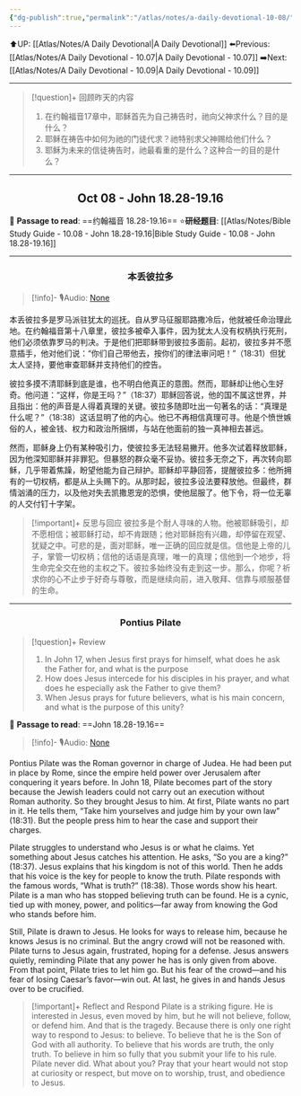 ```yaml
---
{"dg-publish":true,"permalink":"/atlas/notes/a-daily-devotional-10-08/"}
---
```


 ⬆️UP: [[Atlas/Notes/A Daily Devotional\|A Daily Devotional]]
⬅️Previous: [[Atlas/Notes/A Daily Devotional - 10.07\|A Daily Devotional - 10.07]]
➡️Next: [[Atlas/Notes/A Daily Devotional - 10.09\|A Daily Devotional - 10.09]]

---

> [!question]+ 回顾昨天的内容
> 1. 在约翰福音17章中，耶稣首先为自己祷告时，祂向父神求什么？目的是什么？
> 2. 耶稣在祷告中如何为祂的门徒代求？祂特别求父神赐给他们什么？
> 3. 耶稣为未来的信徒祷告时，祂最看重的是什么？这种合一的目的是什么？

---
## <center>Oct 08 - John 18.28-19.16</center>

📖 **Passage to read**: ==约翰福音 18.28-19.16==
⭐**研经题目**: [[Atlas/Notes/Bible Study Guide - 10.08 - John 18.28-19.16\|Bible Study Guide - 10.08 - John 18.28-19.16]]

---
### <center>本丢彼拉多</center>

> [!info]- 🎙️Audio: [None]()

本丢彼拉多是罗马派驻犹太的巡抚。自从罗马征服耶路撒冷后，他就被任命治理此地。在约翰福音第十八章里，彼拉多被牵入事件，因为犹太人没有权柄执行死刑，他们必须依靠罗马的判决。于是他们把耶稣带到彼拉多面前。起初，彼拉多并不愿意插手，他对他们说：“你们自己带他去，按你们的律法审问吧！”（18:31）但犹太人坚持，要他审查耶稣并支持他们的控告。

彼拉多摸不清耶稣到底是谁，也不明白他真正的意图。然而，耶稣却让他心生好奇。他问道：“这样，你是王吗？”（18:37）耶稣回答说，他的国不属这世界，并且指出：他的声音是人得着真理的关键。彼拉多随即吐出一句著名的话：“真理是什么呢？”（18:38）这话显明了他的内心。他已不再相信真理可寻。他是个愤世嫉俗的人，被金钱、权力和政治所捆绑，与站在他面前的独一真神相去甚远。

然而，耶稣身上仍有某种吸引力，使彼拉多无法轻易撇开。他多次试着释放耶稣，因为他深知耶稣并非罪犯。但暴怒的群众毫不妥协。彼拉多无奈之下，再次转向耶稣，几乎带着焦躁，盼望他能为自己辩护。耶稣却平静回答，提醒彼拉多：他所拥有的一切权柄，都是从上头赐下的。从那时起，彼拉多设法要释放他。但最终，群情汹涌的压力，以及他对失去凯撒恩宠的恐惧，使他屈服了。他下令，将一位无辜的人交付钉十字架。

> [!important]+ 反思与回应
彼拉多是个耐人寻味的人物。他被耶稣吸引，却不愿相信；被耶稣打动，却不肯跟随；他对耶稣抱有兴趣，却停留在观望、犹疑之中。可悲的是，面对耶稣，唯一正确的回应就是信。信他是上帝的儿子，掌管一切权柄；信他的话语是真理，唯一的真理；信他到一个地步，将生命完全交在他的主权之下。彼拉多始终没有走到这一步。那么，你呢？祈求你的心不止步于好奇与尊敬，而是继续向前，进入敬拜、信靠与顺服基督的生命。


---
### <center>Pontius Pilate</center>

> [!question]+ Review
> 1. In John 17, when Jesus first prays for himself, what does he ask the Father for, and what is the purpose
> 2. How does Jesus intercede for his disciples in his prayer, and what does he especially ask the Father to give them?
> 3. When Jesus prays for future believers, what is his main concern, and what is the purpose of this unity?

📖 **Passage to read**: ==John 18.28-19.16==

> [!info]- 🎙️Audio: [None]()  

Pontius Pilate was the Roman governor in charge of Judea. He had been put in place by Rome, since the empire held power over Jerusalem after conquering it years before. In John 18, Pilate becomes part of the story because the Jewish leaders could not carry out an execution without Roman authority. So they brought Jesus to him. At first, Pilate wants no part in it. He tells them, “Take him yourselves and judge him by your own law” (18:31). But the people press him to hear the case and support their charges.

Pilate struggles to understand who Jesus is or what he claims. Yet something about Jesus catches his attention. He asks, “So you are a king?” (18:37). Jesus explains that his kingdom is not of this world. Then he adds that his voice is the key for people to know the truth. Pilate responds with the famous words, “What is truth?” (18:38). Those words show his heart. Pilate is a man who has stopped believing truth can be found. He is a cynic, tied up with money, power, and politics—far away from knowing the God who stands before him.

Still, Pilate is drawn to Jesus. He looks for ways to release him, because he knows Jesus is no criminal. But the angry crowd will not be reasoned with. Pilate turns to Jesus again, frustrated, hoping for a defense. Jesus answers quietly, reminding Pilate that any power he has is only given from above. From that point, Pilate tries to let him go. But his fear of the crowd—and his fear of losing Caesar’s favor—win out. At last, he gives in and hands Jesus over to be crucified.

> [!important]+ Reflect and Respond
Pilate is a striking figure. He is interested in Jesus, even moved by him, but he will not believe, follow, or defend him. And that is the tragedy. Because there is only one right way to respond to Jesus: to believe. To believe that he is the Son of God with all authority. To believe that his words are truth, the only truth. To believe in him so fully that you submit your life to his rule. Pilate never did. What about you? Pray that your heart would not stop at curiosity or respect, but move on to worship, trust, and obedience to Jesus.



